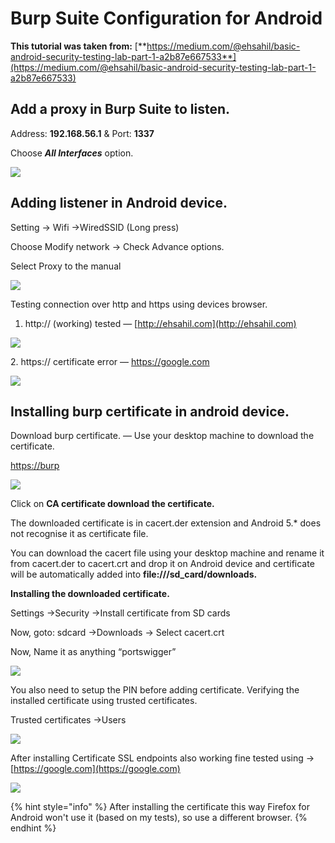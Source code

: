 # Burp Suite Configuration for Android

**This tutorial was taken from:** [**https://medium.com/@ehsahil/basic-android-security-testing-lab-part-1-a2b87e667533**](https://medium.com/@ehsahil/basic-android-security-testing-lab-part-1-a2b87e667533)

## Add a proxy in Burp Suite to listen.

Address: **192.168.56.1** & Port: **1337**

Choose _**All Interfaces**_ option.

![](.gitbook/assets/1663772315.png)

## **Adding listener in Android device.**

Setting → Wifi →WiredSSID (Long press)

Choose Modify network → Check Advance options.

Select Proxy to the manual

![](.gitbook/assets/1663772316.png)

Testing connection over http and https using devices browser.

1. http:// (working) tested — [http://ehsahil.com](http://ehsahil.com)

![](.gitbook/assets/1663772316.png)

2\. https:// certificate error — https://google.com

![](https://miro.medium.com/max/700/1\*M-AoG6Yqo21D9qgQHLCSzQ.png)

## **Installing burp certificate in android device.**

Download burp certificate. — Use your desktop machine to download the certificate.

[https://burp](http://burp)

![](.gitbook/assets/1663772316.png)

Click on **CA certificate download the certificate.**

The downloaded certificate is in cacert.der extension and Android 5.\* does not recognise it as certificate file.

You can download the cacert file using your desktop machine and rename it from cacert.der to cacert.crt and drop it on Android device and certificate will be automatically added into **file:///sd\_card/downloads.**

**Installing the downloaded certificate.**

Settings →Security →Install certificate from SD cards

Now, goto: sdcard →Downloads → Select cacert.crt

Now, Name it as anything “portswigger”

![](.gitbook/assets/1663772317.png)

You also need to setup the PIN before adding certificate. Verifying the installed certificate using trusted certificates.

Trusted certificates →Users

![](.gitbook/assets/1663772317.png)

After installing Certificate SSL endpoints also working fine tested using → [https://google.com](https://google.com)

![](.gitbook/assets/1663772317.png)

{% hint style="info" %}
After installing the certificate this way Firefox for Android won't use it (based on my tests), so use a different browser.
{% endhint %}
